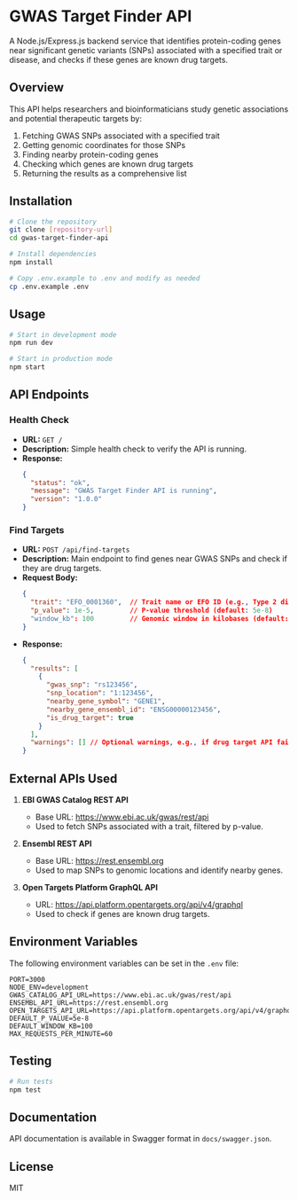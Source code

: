 # GWAS Target Finder API

A Node.js/Express.js backend service that identifies protein-coding genes near significant genetic variants (SNPs) associated with a specified trait or disease, and checks if these genes are known drug targets.

## Overview

This API helps researchers and bioinformaticians study genetic associations and potential therapeutic targets by:

1. Fetching GWAS SNPs associated with a specified trait
2. Getting genomic coordinates for those SNPs
3. Finding nearby protein-coding genes
4. Checking which genes are known drug targets
5. Returning the results as a comprehensive list

## Installation

```bash
# Clone the repository
git clone [repository-url]
cd gwas-target-finder-api

# Install dependencies
npm install

# Copy .env.example to .env and modify as needed
cp .env.example .env
```

## Usage

```bash
# Start in development mode
npm run dev

# Start in production mode
npm start
```

## API Endpoints

### Health Check

- **URL:** `GET /`
- **Description:** Simple health check to verify the API is running.
- **Response:**
  ```json
  {
    "status": "ok",
    "message": "GWAS Target Finder API is running",
    "version": "1.0.0"
  }
  ```

### Find Targets

- **URL:** `POST /api/find-targets`
- **Description:** Main endpoint to find genes near GWAS SNPs and check if they are drug targets.
- **Request Body:**
  ```json
  {
    "trait": "EFO_0001360",  // Trait name or EFO ID (e.g., Type 2 diabetes)
    "p_value": 1e-5,         // P-value threshold (default: 5e-8)
    "window_kb": 100         // Genomic window in kilobases (default: 100 kb)
  }
  ```
- **Response:**
  ```json
  {
    "results": [
      {
        "gwas_snp": "rs123456",
        "snp_location": "1:123456",
        "nearby_gene_symbol": "GENE1",
        "nearby_gene_ensembl_id": "ENSG00000123456",
        "is_drug_target": true
      }
    ],
    "warnings": [] // Optional warnings, e.g., if drug target API fails
  }
  ```

## External APIs Used

1. **EBI GWAS Catalog REST API**
   - Base URL: https://www.ebi.ac.uk/gwas/rest/api
   - Used to fetch SNPs associated with a trait, filtered by p-value.

2. **Ensembl REST API**
   - Base URL: https://rest.ensembl.org
   - Used to map SNPs to genomic locations and identify nearby genes.

3. **Open Targets Platform GraphQL API**
   - URL: https://api.platform.opentargets.org/api/v4/graphql
   - Used to check if genes are known drug targets.

## Environment Variables

The following environment variables can be set in the `.env` file:

```
PORT=3000
NODE_ENV=development
GWAS_CATALOG_API_URL=https://www.ebi.ac.uk/gwas/rest/api
ENSEMBL_API_URL=https://rest.ensembl.org
OPEN_TARGETS_API_URL=https://api.platform.opentargets.org/api/v4/graphql
DEFAULT_P_VALUE=5e-8
DEFAULT_WINDOW_KB=100
MAX_REQUESTS_PER_MINUTE=60
```

## Testing

```bash
# Run tests
npm test
```

## Documentation

API documentation is available in Swagger format in `docs/swagger.json`.

## License

MIT
